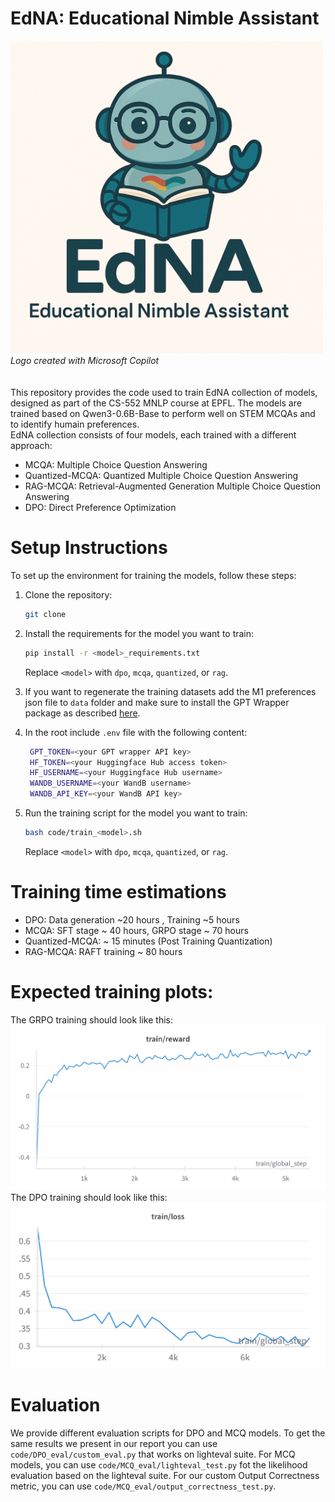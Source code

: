 # EdNA: Educational Nimble Assistant

<img src="plots/EdNA.png" alt="EdNA Logo" width="500">
<div align="left">
   <em>Logo created with Microsoft Copilot</em>
</div>
<br><br>
This repository provides the code used to train EdNA collection of models, designed as part of the CS-552 MNLP course at EPFL. The models are trained based on Qwen3-0.6B-Base to perform well on STEM MCQAs and to identify humain preferences. <br>
EdNA collection consists of four models, each trained with a different approach:

- MCQA: Multiple Choice Question Answering
- Quantized-MCQA: Quantized Multiple Choice Question Answering
- RAG-MCQA: Retrieval-Augmented Generation Multiple Choice Question Answering
- DPO: Direct Preference Optimization

# Setup Instructions

To set up the environment for training the models, follow these steps:

1. Clone the repository:

   ```bash
   git clone
   ```

2. Install the requirements for the model you want to train:

   ```bash
   pip install -r <model>_requirements.txt
   ```

   Replace `<model>` with `dpo`, `mcqa`, `quantized`, or `rag`.

3. If you want to regenerate the training datasets add the M1 preferences json file to `data` folder and make sure to install the GPT Wrapper package as described [here](https://docs.google.com/document/d/1sNZUtlGNyfBfPgYY-nqW07b2jCB850LuX043HJTIJtg/edit?tab=t.0#heading=h.sf65u2rpbv0r).

4. In the root include `.env` file with the following content:

   ```bash
    GPT_TOKEN=<your GPT wrapper API key>
    HF_TOKEN=<your Huggingface Hub access token>
    HF_USERNAME=<your Huggingface Hub username>
    WANDB_USERNAME=<your WandB username>
    WANDB_API_KEY=<your WandB API key>
   ```

5. Run the training script for the model you want to train:

   ```bash
   bash code/train_<model>.sh
   ```

   Replace `<model>` with `dpo`, `mcqa`, `quantized`, or `rag`.

# Training time estimations

- DPO: Data generation ~20 hours , Training ~5 hours
- MCQA: SFT stage ~ 40 hours, GRPO stage ~ 70 hours
- Quantized-MCQA: ~ 15 minutes (Post Training Quantization)
- RAG-MCQA: RAFT training ~ 80 hours

# Expected training plots:

The GRPO training should look like this:
![GRPO Training Reward Plot](plots/GRPO_reward.png)
The DPO training should look like this:
![DPO Training Reward Plot](plots/dpo_train_loss.png)

# Evaluation

We provide different evaluation scripts for DPO and MCQ models. To get the same results we present in our report you can use `code/DPO_eval/custom_eval.py` that works on lighteval suite. For MCQ models, you can use `code/MCQ_eval/lighteval_test.py` fot the likelihood evaluation based on the lighteval suite. For our custom Output Correctness metric, you can use `code/MCQ_eval/output_correctness_test.py`.
